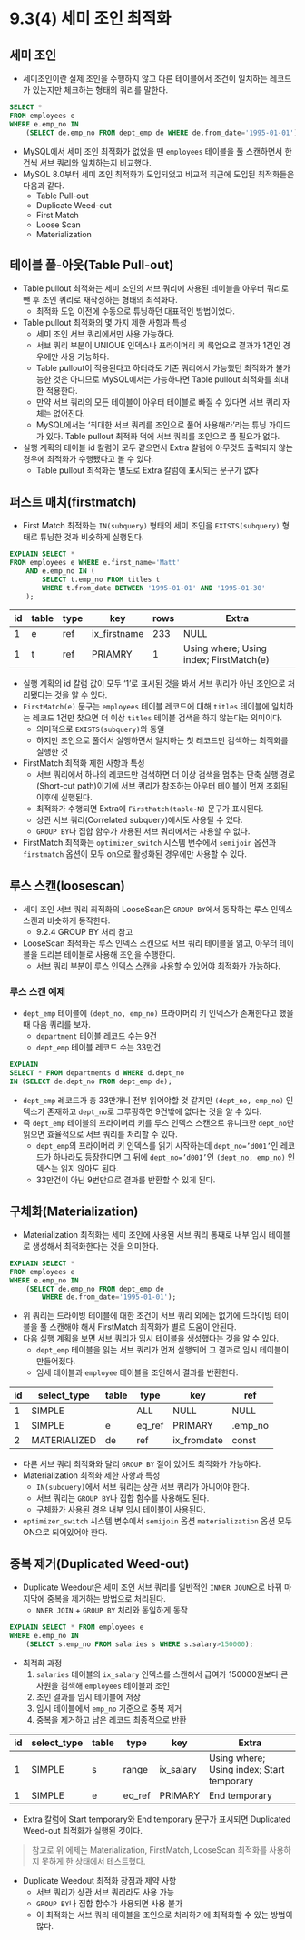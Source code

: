 # 9.3(4) 세미 조인 최적화

## 세미 조인

- 세미조인이란 실제 조인을 수행하지 않고 다른 테이블에서 조건이 일치하는 레코드가 있는지만 체크하는 형태의 쿼리를 말한다.

```sql
SELECT *
FROM employees e
WHERE e.emp_no IN
	(SELECT de.emp_no FROM dept_emp de WHERE de.from_date='1995-01-01');
```

- MySQL에서 세미 조인 최적화가 없었을 땐 `employees` 테이블을 풀 스캔하면서 한 건씩 서브 쿼리와 일치하는지 비교했다.
- MySQL 8.0부터 세미 조인 최적화가 도입되었고 비교적 최근에 도입된 최적화들은 다음과 같다.
    - Table Pull-out
    - Duplicate Weed-out
    - First Match
    - Loose Scan
    - Materialization

## 테이블 풀-아웃(Table Pull-out)

- Table pullout 최적화는 세미 조인의 서브 쿼리에 사용된 테이블을 아우터 쿼리로 뺀 후 조인 쿼리로 재작성하는 형태의 최적화다.
    - 최적화 도입 이전에 수동으로 튜닝하던 대표적인 방법이었다.
- Table pullout 최적화의 몇 가지 제한 사항과 특성
    - 세미 조인 서브 쿼리에서만 사용 가능하다.
    - 서브 쿼리 부분이 UNIQUE 인덱스나 프라이머리 키 룩업으로 결과가 1건인 경우에만 사용 가능하다.
    - Table pullout이 적용된다고 하더라도 기존 쿼리에서 가능했던 최적화가 불가능한 것은 아니므로 MySQL에서는 가능하다면 Table pullout  최적화를 최대한 적용한다.
    - 만약 서브 쿼리의 모든 테이블이 아우터 테이블로 빠질 수 있다면 서브 쿼리 자체는 없어진다.
    - MySQL에서는 ‘최대한 서브 쿼리를 조인으로 풀어 사용해라’라는 튜닝 가이드가 있다. Table pullout 최적화 덕에 서브 쿼리를 조인으로 풀 필요가 없다.
- 실행 계획의 테이블 id 칼럼이 모두 같으면서 Extra 칼럼에 아무것도 출력되지 않는 경우에 최적화가 수행됐다고 볼 수 있다.
    - Table pullout 최적화는 별도로 Extra 칼럼에 표시되는 문구가 없다

## 퍼스트 매치(firstmatch)

- First Match 최적화는 `IN(subquery)` 형태의 세미 조인을 `EXISTS(subquery)` 형태로 튜닝한 것과 비슷하게 실행된다.

```sql
EXPLAIN SELECT *
FROM employees e WHERE e.first_name='Matt'
	AND e.emp_no IN (
		SELECT t.emp_no FROM titles t
		WHERE t.from_date BETWEEN '1995-01-01' AND '1995-01-30'
	);
```

| id | table | type | key | rows | Extra |
| --- | --- | --- | --- | --- | --- |
| 1 | e | ref | ix_firstname | 233 | NULL |
| 1 | t | ref | PRIAMRY | 1 | Using where; Using index; FirstMatch(e) |
- 실행 계획의 id 칼럼 값이 모두 ‘1’로 표시된 것을 봐서 서브 쿼리가 아닌 조인으로 처리됐다는 것을 알 수 있다.
- `FirstMatch(e)` 문구는 `employees` 테이블 레코드에 대해 `titles` 테이블에 일치하는 레코드 1건만 찾으면 더 이상 `titles` 테이블 검색을 하지 않는다는 의미이다.
    - 의미적으로 `EXISTS(subquery)`와 동일
    - 하지만 조인으로 풀어서 실행하면서 일치하는 첫 레코드만 검색하는 최적화를 실행한 것
- FirstMatch 최적화 제한 사항과 특성
    - 서브 쿼리에서 하나의 레코드만 검색하면 더 이상 검색을 멈추는 단축 실행 경로(Short-cut path)이기에 서브 쿼리가 참조하는 아우터 테이블이 먼저 조회된 이후에 실행된다.
    - 최적화가 수행되면 Extra에 `FirstMatch(table-N)` 문구가 표시된다.
    - 상관 서브 쿼리(Correlated subquery)에서도 사용될 수 있다.
    - `GROUP BY`나 집합 함수가 사용된 서브 쿼리에서는 사용할 수 없다.
- FirstMatch 최적화는 `optimizer_switch` 시스템 변수에서 `semijoin` 옵션과 `firstmatch` 옵션이 모두 on으로 활성화된 경우에만 사용할 수 있다.

## 루스 스캔(loosescan)

- 세미 조인 서브 쿼리 최적화의 LooseScan은 `GROUP BY`에서 동작하는 루스 인덱스 스캔과 비슷하게 동작한다.
    - 9.2.4 GROUP BY 처리 참고
- LooseScan 최적화는 루스 인덱스 스캔으로 서브 쿼리 테이블을 읽고, 아우터 테이블을 드리븐 테이블로 사용해 조인을 수행한다.
    - 서브 쿼리 부분이 루스 인덱스 스캔을 사용할 수 있어야 최적화가 가능하다.

### 루스 스캔 예제

- `dept_emp` 테이블에 `(dept_no, emp_no)` 프라이머리 키 인덱스가 존재한다고 했을 때 다음 쿼리를 보자.
    - `department` 테이블 레코드 수는 9건
    - `dept_emp` 테이블 레코드 수는 33만건

```sql
EXPLAIN 
SELECT * FROM departments d WHERE d.dept_no 
IN (SELECT de.dept_no FROM dept_emp de);
```

- `dept_emp` 레코드가 총 33만개니 전부 읽어야할 것 같지만 `(dept_no, emp_no)` 인덱스가 존재하고 `dept_no`로 그루핑하면 9건밖에 없다는 것을 알 수 있다.
- 즉 `dept_emp` 테이블의 프라이머리 키를 루스 인덱스 스캔으로 유니크한 `dept_no`만 읽으면 효율적으로 서브 쿼리를 처리할 수 있다.
    - `dept_emp`의 프라이머리 키 인덱스를 읽기 시작하는데 `dept_no=’d001’`인 레코드가 하나라도 등장한다면 그 뒤에 `dept_no=’d001’`인 `(dept_no, emp_no)` 인덱스는 읽지 않아도 된다.
    - 33만건이 아닌 9번만으로 결과를 반환할 수 있게 된다.

## 구체화(Materialization)

- Materialization 최적화는 세미 조인에 사용된 서브 쿼리 통째로 내부 임시 테이블로 생성해서 최적화한다는 것을 의미한다.

```sql
EXPLAIN SELECT *
FROM employees e
WHERE e.emp_no IN
	(SELECT de.emp_no FROM dept_emp de
		WHERE de.from_date='1995-01-01');
```

- 위 쿼리는 드라이빙 테이블에 대한 조건이 서브 쿼리 외에는 없기에 드라이빙 테이블을 풀 스캔해야 해서 FirstMatch 최적화가 별로 도움이 안된다.
- 다음 실행 계획을 보면 서브 쿼리가 임시 테이블을 생성했다는 것을 알 수 있다.
  - `dept_emp` 테이블을 읽는 서브 쿼리가 먼저 실행되어 그 결과로 임시 테이블이 만들어졌다.
  - 임세 테이블과 `employee` 테이블을 조인해서 결과를 반환한다.

| id | select_type | table | type | key | ref |
| --- | --- | --- | --- | --- | --- |
| 1 | SIMPLE | <subqyer2> | ALL | NULL | NULL |
| 1 | SIMPLE | e | eq_ref | PRIMARY | <subqery2>.emp_no |
| 2 | MATERIALIZED | de | ref | ix_fromdate | const |
- 다른 서브 쿼리 최적화와 달리 `GROUP BY` 절이 있어도 최적화가 가능하다.
- Materialization 최적화 제한 사항과 특성
  - `IN(subquery)`에서 서브 쿼리는 상관 서브 쿼리가 아니어야 한다.
  - 서브 쿼리는 `GROUP BY`나 집합 함수를 사용해도 된다.
  - 구체화가 사용된 경우 내부 임시 테이블이 사용된다.
- `optimizer_switch` 시스템 변수에서 `semijoin` 옵션 `materialization` 옵션 모두 ON으로 되어있어야 한다.

## 중복 제거(Duplicated Weed-out)

- Duplicate Weedout은 세미 조인 서브 쿼리를 일반적인 `INNER JOUN`으로 바꿔 마지막에 중복을 제거하는 방법으로 처리된다.
  - `NNER JOIN` + `GROUP BY` 처리와 동일하게 동작

```sql
EXPLAIN SELECT * FROM employees e
WHERE e.emp_no IN 
	(SELECT s.emp_no FROM salaries s WHERE s.salary>150000);
```

- 최적화 과정
  1. `salaries` 테이블의 `ix_salary` 인덱스를 스캔해서 급여가 150000원보다 큰 사원을 검색해 `employees` 테이블과 조인
  2. 조인 결과를 임시 테이블에 저장
  3. 임시 테이블에서 `emp_no` 기준으로 중복 제거
  4. 중복을 제거하고 남은 레코드 최종적으로 반환

| id | select_type | table | type | key | Extra |
| --- | --- | --- | --- | --- | --- |
| 1 | SIMPLE | s | range | ix_salary | Using where; Using index; Start temporary |
| 1 | SIMPLE | e | eq_ref | PRIMARY | End temporary |
- Extra 칼럼에 Start temporary와 End temporary 문구가 표시되면 Duplicated Weed-out 최적화가 실행된 것이다.

> 참고로 위 에제는 Materialization, FirstMatch, LooseScan 최적화를 사용하지 못하게 한 상태에서 테스트했다.
>
- Duplicate Weedout 최적화 장점과 제약 사항
  - 서브 쿼리가 상관 서브 쿼리라도 사용 가능
  - `GROUP BY`나 집합 함수가 사용되면 사용 불가
  - 이 최적화는 서브 쿼리 테이블을 조인으로 처리하기에 최적화할 수 있는 방법이 많다.